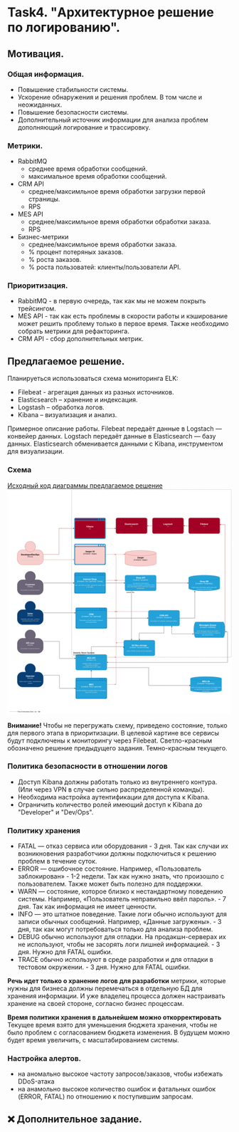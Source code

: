# Task4. "Архитектурное решение по логированию".

## Мотивация.

### Общая информация.

- Повышение стабильности системы.
- Ускорение обнаружения и решения проблем. В том числе и неожиданных.
- Повышение безопасности системы.
- Дополнительный источник информации для анализа проблем дополняющий логирование и трассировку.

### Метрики.

  - RabbitMQ
    - среднее время обработки сообщений.
    - максимальное время обработки сообщений.
  - CRM API
    - среднее/максимльное время обработки загрузки первой страницы.
    - RPS
  - MES API
    - среднее/максимльное время обработки обработки заказа.
    - RPS
  - Бизнес-метрики
    - среднее/максимльное время обработки заказа.
    - % процент потеряных заказов.
    - % роста заказов.
    - % роста пользоватей: клиенты/пользователи API.

### Приоритизация.

- RabbitMQ - в первую очередь, так как мы не можем покрыть трейсингом.
- MES API - так как есть проблемы в скорости работы и кэширование может решить проблему только в первое время. Также необходимо собрать метрики для рефакторинга.
- CRM API - сбор дополнительных метрик.

## Предлагаемое решение.

Планируеться использоваться схема мониторинга ELK:
- Filebeat - агрегация данных из разных источников.
- Elasticsearch – хранение и индексация.
- Logstash – обработка логов.
- Kibana – визуализация и анализ.

Примерное описание работы. Filebeat передаёт данные в Logstach — конвейер данных. Logstach передаёт данные в Elasticsearch — базу данных. Elasticsearch обменивается данными с Kibana, инструментом для визуализации.

### Схема 
[Исходный код диаграммы предлагаемое решение](./jewerly_c4_model_task4.drawio)
![Предлагаемое решение](./jewerly_c4_model_task4.png)

**Внимание!** Чтобы не перегружать схему, приведено состояние, только для первого этапа в приоритизации. В целевой картине все сервисы будут подключены к мониторингу через Filebeat.
Светло-красным обозначено решение предыдущего задания.
Темно-красным текущего.

### Политика безопасности в отношении логов

- Доступ Kibana должны работать только из внутреннего контура. (Или через VPN в случае сильно распределенной команды).
- Необходима настройка аутентификации для доступа к Kibana.
- Ограничить количество ролей имеющий доступ к Kibana до "Developer" и "Dev/Ops".

### Политику хранения

- FATAL — отказ сервиса или оборудования - 3 дня. Так как случаи их возникновения разработчики должны подключиться к решению проблем в течение суток.
- ERROR — ошибочное состояние. Например, «Пользователь заблокирован» - 1-2 недели. Так как нужно знать, что произошло с пользователем. Также может быть полезно для поддержки.
- WARN — состояние, которое близко к нестандартному поведению системы. Например, «Пользователь неправильно ввёл пароль». - 7 дня. Так как информация не имеет ценности.
- INFO — это штатное поведение. Такие логи обычно используют для записи обычных сообщений. Например, «Данные загружены». - 3 дня, так как могут потребоваться только для анализа проблем.
- DEBUG обычно используют для отладки. На продакшн-серверах их не используют, чтобы не засорять логи лишней информацией. - 3 дня. Нужно для FATAL ошибки.
- TRACE обычно используют в среде разработки и для отладки в тестовом окружении. - 3 дня. Нужно для FATAL ошибки.

**Речь идет только о хранение логов для разработки** метрики, которые нужны для бизнеса должны перемечаться в отдельную БД для хранения информации. И уже владелец процесса должен настраивать хранение на своей стороне, согласно бизнес процессам.

**Время политики хранения в дальнейшем можно откорректировать** Текущее время взято для уменьшения бюджета хранения, чтобы не было проблем с согласованием бюджета изменения. В будущем можно будет время увеличить, с масштабированием системы.

### Настройка алертов.
- на аномально высокое частоту запросов/заказов, чтобы избежать DDoS-атака
- на анамольно высокое количество ошибок и фатальных ошибок  (ERROR, FATAL) по отношению к поступившим запросам.

## ❌ Дополнительное задание. 
